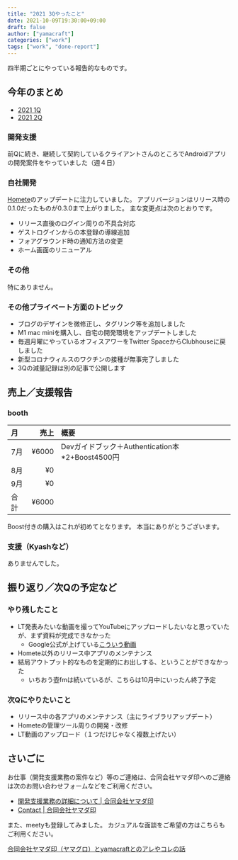 ```yaml
---
title: "2021 3Qやったこと"
date: 2021-10-09T19:30:00+09:00
draft: false
author: ["yamacraft"]
categories: ["work"]
tags: ["work", "done-report"]
---
```


四半期ごとにやっている報告的なものです。

## 今年のまとめ

* [2021 1Q](/note/yamacraft-2021-1q-done/)
* [2021 2Q](/note/yamacraft-2021-2q-done/)

### 開発支援

前Qに続き、継続して契約しているクライアントさんのところでAndroidアプリの開発案件をやっていました（週４日）

### 自社開発

[Homete](https://homete.yamaglo.jp)のアップデートに注力していました。
アプリバージョンはリリース時の0.1.0だったものが0.3.0まで上がりました。
主な変更点は次のとおりです。

* リリース直後のログイン周りの不具合対応
* ゲストログインからの本登録の導線追加
* フォアグラウンド時の通知方法の変更
* ホーム画面のリニューアル

### その他

特にありません。

### その他プライベート方面のトピック

* ブログのデザインを微修正し、タグリンク等を追加しました
* M1 mac miniを購入し、自宅の開発環境をアップデートしました
* 毎週月曜にやっているオフィスアワーをTwitter SpaceからClubhouseに戻しました
* 新型コロナウィルスのワクチンの接種が無事完了しました
* 3Qの減量記録は別の記事で公開します

## 売上／支援報告

### booth

月|売上|概要
:--|--:|:--
7月|¥6000| Devガイドブック＋Authentication本*2+Boost4500円
8月|¥0| 
9月|¥0|
合計|¥6000|

Boost付きの購入はこれが初めてとなります。
本当にありがとうございます。

### 支援（Kyashなど）

ありませんでした。

## 振り返り／次Qの予定など

### やり残したこと

* LT発表みたいな動画を撮ってYouTubeにアップロードしたいなと思っていたが、まず資料が完成できなかった
    - Google公式が上げている[こういう動画](https://www.youtube.com/watch?v=_TrXJXkIZBs)
* Homete以外のリリース中アプリのメンテナンス
* 結局アウトプット的なものを定期的にお出しする、ということができなかった
  + いちおう壺fmは続いているが、こちらは10月中にいったん終了予定

### 次Qにやりたいこと

* リリース中の各アプリのメンテナンス（主にライブラリアップデート）
* Hometeの管理ツール周りの開発・改修
* LT動画のアップロード（１つだけじゃなく複数上げたい）

## さいごに

お仕事（開発支援業務の案件など）等のご連絡は、合同会社ヤマダ印へのご連絡は次のお問い合わせフォームなどをご利用ください。

* [開発支援業務の詳細について \| 合同会社ヤマダ印](https://yamadajirushi.co.jp/development-support-detail/)
* [Contact \| 合同会社ヤマダ印](https://yamadajirushi.co.jp/contact/)

また、meetyも登録してみました。
カジュアルな面談をご希望の方はこちらもご利用ください。

[合同会社ヤマダ印（ヤマグロ）とyamacraftとのアレやコレの話](https://meety.net/matches/iTroNLuBJEIr)
